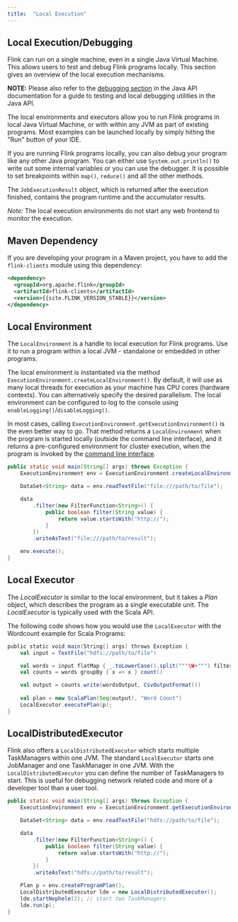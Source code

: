 ```yaml
---
title:  "Local Execution"
---
```


## Local Execution/Debugging

Flink can run on a single machine, even in a single Java Virtual Machine. This allows users to test and debug Flink programs locally. This section gives an overview of the local execution mechanisms.

**NOTE:** Please also refer to the [debugging section](java_api_guide.html#debugging) in the Java API documentation for a guide to testing and local debugging utilities in the Java API.

The local environments and executors allow you to run Flink programs in local Java Virtual Machine, or with within any JVM as part of existing programs. Most examples can be launched locally by simply hitting the "Run" button of your IDE.

If you are running Flink programs locally, you can also debug your program like any other Java program. You can either use `System.out.println()` to write out some internal variables or you can use the debugger. It is possible to set breakpoints within `map()`, `reduce()` and all the other methods.

The `JobExecutionResult` object, which is returned after the execution finished, contains the program runtime and the accumulator results.

*Note:* The local execution environments do not start any web frontend to monitor the execution.


## Maven Dependency

If you are developing your program in a Maven project, you have to add the `flink-clients` module using this dependency:

~~~xml
<dependency>
  <groupId>org.apache.flink</groupId>
  <artifactId>flink-clients</artifactId>
  <version>{{site.FLINK_VERSION_STABLE}}</version>
</dependency>
~~~

## Local Environment

The `LocalEnvironment` is a handle to local execution for Flink programs. Use it to run a program within a local JVM - standalone or embedded in other programs.

The local environment is instantiated via the method `ExecutionEnvironment.createLocalEnvironment()`. By default, it will use as many local threads for execution as your machine has CPU cores (hardware contexts). You can alternatively specify the desired parallelism. The local environment can be configured to log to the console using `enableLogging()`/`disableLogging()`.

In most cases, calling `ExecutionEnvironment.getExecutionEnvironment()` is the even better way to go. That method returns a `LocalEnvironment` when the program is started locally (outside the command line interface), and it returns a pre-configured environment for cluster execution, when the program is invoked by the [command line interface](cli.html).

~~~java
public static void main(String[] args) throws Exception {
    ExecutionEnvironment env = ExecutionEnvironment.createLocalEnvironment();

    DataSet<String> data = env.readTextFile("file:///path/to/file");

    data
        .filter(new FilterFunction<String>() {
            public boolean filter(String value) {
                return value.startsWith("http://");
            }
        })
        .writeAsText("file:///path/to/result");

    env.execute();
}
~~~


## Local Executor

The *LocalExecutor* is similar to the local environment, but it takes a *Plan* object, which describes the program as a single executable unit. The *LocalExecutor* is typically used with the Scala API. 

The following code shows how you would use the `LocalExecutor` with the Wordcount example for Scala Programs:

~~~scala
public static void main(String[] args) throws Exception {
    val input = TextFile("hdfs://path/to/file")

    val words = input flatMap { _.toLowerCase().split("""\W+""") filter { _ != "" } }
    val counts = words groupBy { x => x } count()

    val output = counts.write(wordsOutput, CsvOutputFormat())
  
    val plan = new ScalaPlan(Seq(output), "Word Count")
    LocalExecutor.executePlan(p);
}
~~~


## LocalDistributedExecutor

Flink also offers a `LocalDistributedExecutor` which starts multiple TaskManagers within one JVM. The standard `LocalExecutor` starts one JobManager and one TaskManager in one JVM.
With the `LocalDistributedExecutor` you can define the number of TaskManagers to start. This is useful for debugging network related code and more of a developer tool than a user tool.

~~~java
public static void main(String[] args) throws Exception {
    ExecutionEnvironment env = ExecutionEnvironment.getExecutionEnvironment();

    DataSet<String> data = env.readTextFile("hdfs://path/to/file");

    data
        .filter(new FilterFunction<String>() {
            public boolean filter(String value) {
                return value.startsWith("http://");
            }
        })
        .writeAsText("hdfs://path/to/result");

    Plan p = env.createProgramPlan();
    LocalDistributedExecutor lde = new LocalDistributedExecutor();
    lde.startNephele(2); // start two TaskManagers
    lde.run(p);
}
~~~


